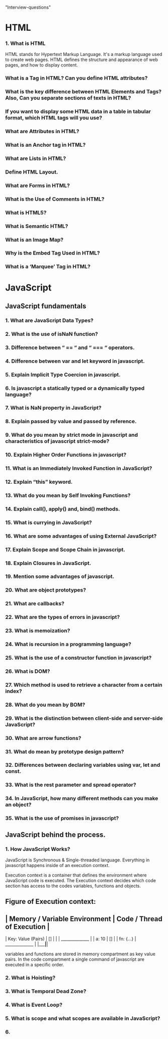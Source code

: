 <!-- prettier-ignore -->
<!-- prettier-ignore-start -->

"Interview-questions"

# HTML

### 1. What is HTML

HTML stands for Hypertext Markup Language. It's a markup language used to create web pages. HTML defines the structure and appearance of web pages, and how to display content.

### What is a Tag in HTML? Can you define HTML attributes?

### What is the key difference between HTML Elements and Tags? Also, Can you separate sections of texts in HTML?

### If you want to display some HTML data in a table in tabular format, which HTML tags will you use?

### What are Attributes in HTML?

### What is an Anchor tag in HTML?

### What are Lists in HTML?

### Define HTML Layout.

### What are Forms in HTML?

### What is the Use of Comments in HTML?

### What is HTML5?

### What is Semantic HTML?

### What is an Image Map?

### Why is the Embed Tag Used in HTML?

### What is a ‘Marquee’ Tag in HTML?


# JavaScript

## JavaScript fundamentals

### 1. What are JavaScript Data Types?
### 2. What is the use of isNaN function?
### 3. Difference between “ == “ and “ === “ operators.
### 4. Difference between var and let keyword in javascript.
### 5. Explain Implicit Type Coercion in javascript.
### 6. Is javascript a statically typed or a dynamically typed language?
### 7. What is NaN property in JavaScript?
### 8. Explain passed by value and passed by reference.
### 9. What do you mean by strict mode in javascript and characteristics of javascript strict-mode?
### 10. Explain Higher Order Functions in javascript?
### 11. What is an Immediately Invoked Function in JavaScript?
### 12. Explain “this” keyword.
### 13. What do you mean by Self Invoking Functions?
### 14. Explain call(), apply() and, bind() methods.
### 15. What is currying in JavaScript?
### 16. What are some advantages of using External JavaScript?
### 17. Explain Scope and Scope Chain in javascript.
### 18. Explain Closures in JavaScript.
### 19. Mention some advantages of javascript.
### 20. What are object prototypes?
### 21. What are callbacks?
### 22. What are the types of errors in javascript?
### 23. What is memoization?
### 24. What is recursion in a programming language?
### 25. What is the use of a constructor function in javascript?
### 26. What is DOM?
### 27. Which method is used to retrieve a character from a certain index?
### 28. What do you mean by BOM?
### 29. What is the distinction between client-side and server-side JavaScript?
### 30. What are arrow functions?
### 31. What do mean by prototype design pattern?
### 32. Differences between declaring variables using var, let and const.
### 33. What is the rest parameter and spread operator?
### 34. In JavaScript, how many different methods can you make an object?
### 35.  What is the use of promises in javascript?






## JavaScript behind the process.

### 1. How JavaScript Works?

JavaScript is Synchronous & Single-threaded language. Everything in javascript happens inside of an execution context.

Execution context is a container that defines the environment where JavaScript code is executed. The Execution context decides which code section has access to the codes variables, functions and objects.

Figure of Execution context:
------------------------------------------------------------------
|  Memory / Variable Environment  |  Code / Thread of Execution  |
------------------------------------------------------------------
| Key: Value (Pairs)              |  []                          |
|                                 |  ______________              |
|  a: 10                          |  []                          |
|  fn: {...}                      |  ______________              |
|_________________________________|______________________________|

variables and functions are stored in memory compartment as key value pairs. In the code compartment a single command of javascript are executed in a specific order.


### 2. What is Hoisting?
### 3. What is Temporal Dead Zone?
### 4. What is Event Loop?
### 5. What is scope and what scopes are available in JavaScript?
### 6. 


<!-- prettier-ignore-end -->
